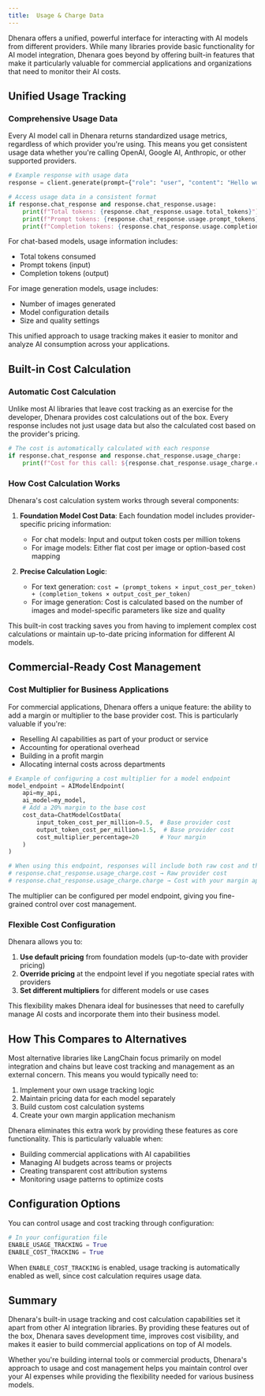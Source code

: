 ```yaml
---
title:  Usage & Charge Data
---
```


Dhenara offers a unified, powerful interface for interacting with AI models from different providers.
While many libraries provide basic functionality for AI model integration, Dhenara goes beyond
by offering built-in features that make it particularly valuable for commercial applications
and organizations that need to monitor their AI costs.

## Unified Usage Tracking

### Comprehensive Usage Data

Every AI model call in Dhenara returns standardized usage metrics, regardless of which provider you're using.
This means you get consistent usage data whether you're calling OpenAI, Google AI, Anthropic, or other supported providers.

```python
# Example response with usage data
response = client.generate(prompt={"role": "user", "content": "Hello world"})

# Access usage data in a consistent format
if response.chat_response and response.chat_response.usage:
    print(f"Total tokens: {response.chat_response.usage.total_tokens}")
    print(f"Prompt tokens: {response.chat_response.usage.prompt_tokens}")
    print(f"Completion tokens: {response.chat_response.usage.completion_tokens}")
```

For chat-based models, usage information includes:
- Total tokens consumed
- Prompt tokens (input)
- Completion tokens (output)

For image generation models, usage includes:
- Number of images generated
- Model configuration details
- Size and quality settings

This unified approach to usage tracking makes it easier to monitor and analyze AI consumption across your applications.

## Built-in Cost Calculation

### Automatic Cost Calculation

Unlike most AI libraries that leave cost tracking as an exercise for the developer, Dhenara provides cost calculations out of the box.
Every response includes not just usage data but also the calculated cost based on the provider's pricing.

```python
# The cost is automatically calculated with each response
if response.chat_response and response.chat_response.usage_charge:
    print(f"Cost for this call: ${response.chat_response.usage_charge.cost}")
```

### How Cost Calculation Works

Dhenara's cost calculation system works through several components:

1. **Foundation Model Cost Data**: Each foundation model includes provider-specific pricing information:
   - For chat models: Input and output token costs per million tokens
   - For image models: Either flat cost per image or option-based cost mapping

2. **Precise Calculation Logic**:
   - For text generation: `cost = (prompt_tokens × input_cost_per_token) + (completion_tokens × output_cost_per_token)`
   - For image generation: Cost is calculated based on the number of images and model-specific parameters like size and quality

This built-in cost tracking saves you from having to implement complex cost calculations or maintain up-to-date pricing information for different AI models.

## Commercial-Ready Cost Management

### Cost Multiplier for Business Applications

For commercial applications, Dhenara offers a unique feature: the ability to add a margin or multiplier to the base provider cost. This is particularly valuable if you're:

- Reselling AI capabilities as part of your product or service
- Accounting for operational overhead
- Building in a profit margin
- Allocating internal costs across departments

```python
# Example of configuring a cost multiplier for a model endpoint
model_endpoint = AIModelEndpoint(
    api=my_api,
    ai_model=my_model,
    # Add a 20% margin to the base cost
    cost_data=ChatModelCostData(
        input_token_cost_per_million=0.5,  # Base provider cost
        output_token_cost_per_million=1.5,  # Base provider cost
        cost_multiplier_percentage=20      # Your margin
    )
)

# When using this endpoint, responses will include both raw cost and the calculated charge
# response.chat_response.usage_charge.cost → Raw provider cost
# response.chat_response.usage_charge.charge → Cost with your margin applied
```

The multiplier can be configured per model endpoint, giving you fine-grained control over cost management.

### Flexible Cost Configuration

Dhenara allows you to:

1. **Use default pricing** from foundation models (up-to-date with provider pricing)
2. **Override pricing** at the endpoint level if you negotiate special rates with providers
3. **Set different multipliers** for different models or use cases

This flexibility makes Dhenara ideal for businesses that need to carefully manage AI costs and incorporate them into their business model.

## How This Compares to Alternatives

Most alternative libraries like LangChain focus primarily on model integration and chains but leave cost tracking and management as an external concern. This means you would typically need to:

1. Implement your own usage tracking logic
2. Maintain pricing data for each model separately
3. Build custom cost calculation systems
4. Create your own margin application mechanism

Dhenara eliminates this extra work by providing these features as core functionality. This is particularly valuable when:

- Building commercial applications with AI capabilities
- Managing AI budgets across teams or projects
- Creating transparent cost attribution systems
- Monitoring usage patterns to optimize costs

## Configuration Options

You can control usage and cost tracking through configuration:

```python
# In your configuration file
ENABLE_USAGE_TRACKING = True
ENABLE_COST_TRACKING = True
```

When `ENABLE_COST_TRACKING` is enabled, usage tracking is automatically enabled as well, since cost calculation requires usage data.

## Summary

Dhenara's built-in usage tracking and cost calculation capabilities set it apart from other AI integration libraries. By providing these features out of the box, Dhenara saves development time, improves cost visibility, and makes it easier to build commercial applications on top of AI models.

Whether you're building internal tools or commercial products, Dhenara's approach to usage and cost management helps you maintain control over your AI expenses while providing the flexibility needed for various business models.